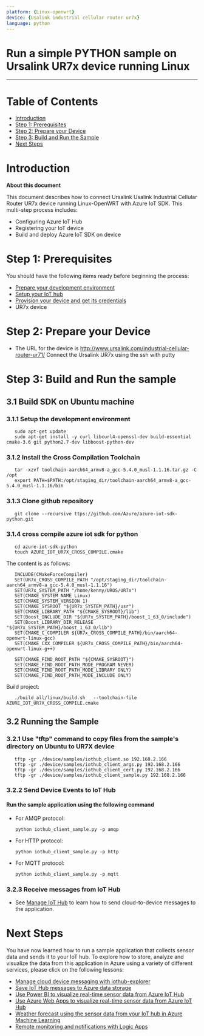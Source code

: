 ```yaml
---
platform: {Linux-openwrt}
device: {Usalink industrial cellular router ur7x}
language: python
---
```


Run a simple PYTHON sample on Ursalink UR7x device running Linux
===
---

# Table of Contents

-   [Introduction](#Introduction)
-   [Step 1: Prerequisites](#Prerequisites)
-   [Step 2: Prepare your Device](#PrepareDevice)
-   [Step 3: Build and Run the Sample](#Build)
-   [Next Steps](#NextSteps)

<a name="Introduction"></a>
# Introduction

**About this document**

This document describes how to connect Ursalink Usalink Industrial Cellular Router UR7x device running Linux-OpenWRT with Azure IoT SDK. This multi-step process includes:
-   Configuring Azure IoT Hub
-   Registering your IoT device
-   Build and deploy Azure IoT SDK on device

<a name="Prerequisites"></a>
# Step 1: Prerequisites

You should have the following items ready before beginning the process:

-   [Prepare your development environment][setup-devbox-python]
-   [Setup your IoT hub][lnk-setup-iot-hub]
-   [Provision your device and get its credentials][lnk-manage-iot-hub]
-   UR7x device

<a name="PrepareDevice"></a>
# Step 2: Prepare your Device
-  The URL for the device is http://www.ursalink.com/industrial-cellular-router-ur71/ Connect the Ursalink UR7x using the ssh with putty
<a name="Build"></a>
# Step 3: Build and Run the sample

<a name="Load"></a>
## 3.1 Build SDK on Ubuntu machine
### 3.1.1 Setup the development environment

       sudo apt-get update
       sudo apt-get install -y curl libcurl4-openssl-dev build-essential cmake-3.6 git python2.7-dev libboost-python-dev
     
### 3.1.2 Install the Cross Compilation Toolchain

       tar -xzvf toolchain-aarch64_armv8-a_gcc-5.4.0_musl-1.1.16.tar.gz -C /opt
       export PATH=$PATH:/opt/staging_dir/toolchain-aarch64_armv8-a_gcc-5.4.0_musl-1.1.16/bin
       
### 3.1.3 Clone github repository

       git clone --recursive ttps://github.com/Azure/azure-iot-sdk-python.git

### 3.1.4 cross compile azure iot sdk for python

       cd azure-iot-sdk-python
       touch AZURE_IOT_UR7X_CROSS_COMPILE.cmake

The content is as follows:

       INCLUDE(CMakeForceCompiler)
       SET(UR7x_CROSS_COMPILE_PATH "/opt/staging_dir/toolchain-aarch64_armv8-a_gcc-5.4.0_musl-1.1.16")
       SET(UR7x_SYSTEM_PATH "/home/kenny/UROS/UR7x")
       SET(CMAKE_SYSTEM_NAME Linux)
       SET(CMAKE_SYSTEM_VERSION 1)
       SET(CMAKE_SYSROOT "${UR7x_SYSTEM_PATH}/usr")
       SET(CMAKE_LIBRARY_PATH "${CMAKE_SYSROOT}/lib")
       SET(Boost_INCLUDE_DIR "${UR7x_SYSTEM_PATH}/boost_1_63_0/include")
       SET(Boost_LIBRARY_DIR_RELEASE "${UR7x_SYSTEM_PATH}/boost_1_63_0/lib")
       SET(CMAKE_C_COMPILER ${UR7x_CROSS_COMPILE_PATH}/bin/aarch64-openwrt-linux-gcc)
       SET(CMAKE_CXX_COMPILER ${UR7x_CROSS_COMPILE_PATH}/bin/aarch64-openwrt-linux-g++)

       SET(CMAKE_FIND_ROOT_PATH "${CMAKE_SYSROOT}")
       SET(CMAKE_FIND_ROOT_PATH_MODE_PROGRAM NEVER)
       SET(CMAKE_FIND_ROOT_PATH_MODE_LIBRARY ONLY)
       SET(CMAKE_FIND_ROOT_PATH_MODE_INCLUDE ONLY)
       
Build project:

       ./build_all/linux/build.sh	--toolchain-file AZURE_IOT_UR7X_CROSS_COMPILE.cmake
       
## 3.2 Running the Sample
### 3.2.1 Use "tftp" command to copy files from the sample's directory on Ubuntu to UR7X device

       tftp -gr ./device/samples/iothub_client.so 192.168.2.166
       tftp -gr ./device/samples/iothub_client_args.py 192.168.2.166
       tftp -gr ./device/samples/iothub_client_cert.py 192.168.2.166
       tftp -gr ./device/samples/iothub_client_sample.py 192.168.2.166

### 3.2.2 Send Device Events to IoT Hub
#### Run the sample application using the following command

-   For AMQP protocol:

        python iothub_client_sample.py -p amqp
        
-   For HTTP protocol:

        python iothub_client_sample.py -p http
        
-   For MQTT protocol:

        python iothub_client_sample.py -p mqtt        
        
### 3.2.3 Receive messages from IoT Hub
-   See [Manage IoT Hub][lnk-manage-iot-hub] to learn how to send cloud-to-device messages to the application.

<a name="NextSteps"></a>
# Next Steps

You have now learned how to run a sample application that collects sensor data and sends it to your IoT hub. To explore how to store, analyze and visualize the data from this application in Azure using a variety of different services, please click on the following lessons:

-   [Manage cloud device messaging with iothub-explorer]
-   [Save IoT Hub messages to Azure data storage]
-   [Use Power BI to visualize real-time sensor data from Azure IoT Hub]
-   [Use Azure Web Apps to visualize real-time sensor data from Azure IoT Hub]
-   [Weather forecast using the sensor data from your IoT hub in Azure Machine Learning]
-   [Remote monitoring and notifications with Logic Apps]   

[Manage cloud device messaging with iothub-explorer]: https://docs.microsoft.com/en-us/azure/iot-hub/iot-hub-explorer-cloud-device-messaging
[Save IoT Hub messages to Azure data storage]: https://docs.microsoft.com/en-us/azure/iot-hub/iot-hub-store-data-in-azure-table-storage
[Use Power BI to visualize real-time sensor data from Azure IoT Hub]: https://docs.microsoft.com/en-us/azure/iot-hub/iot-hub-live-data-visualization-in-power-bi
[Use Azure Web Apps to visualize real-time sensor data from Azure IoT Hub]: https://docs.microsoft.com/en-us/azure/iot-hub/iot-hub-live-data-visualization-in-web-apps
[Weather forecast using the sensor data from your IoT hub in Azure Machine Learning]: https://docs.microsoft.com/en-us/azure/iot-hub/iot-hub-weather-forecast-machine-learning
[Remote monitoring and notifications with Logic Apps]: https://docs.microsoft.com/en-us/azure/iot-hub/iot-hub-monitoring-notifications-with-azure-logic-apps
[setup-devbox-python]: https://github.com/Azure/azure-iot-device-ecosystem/blob/master/get_started/python-devbox-setup.md
[lnk-setup-iot-hub]: ../../setup_iothub.md
[lnk-manage-iot-hub]: ../../manage_iot_hub.md

